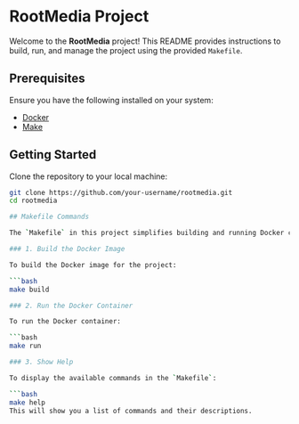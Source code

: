 # RootMedia Project

Welcome to the **RootMedia** project! This README provides instructions to build, run, and manage the project using the provided `Makefile`.

## Prerequisites

Ensure you have the following installed on your system:
- [Docker](https://www.docker.com/)
- [Make](https://www.gnu.org/software/make/)

## Getting Started

Clone the repository to your local machine:

```bash
git clone https://github.com/your-username/rootmedia.git
cd rootmedia

## Makefile Commands

The `Makefile` in this project simplifies building and running Docker containers. Below are the available commands:

### 1. Build the Docker Image

To build the Docker image for the project:

```bash
make build

### 2. Run the Docker Container

To run the Docker container:

```bash
make run 

### 3. Show Help

To display the available commands in the `Makefile`:

```bash
make help
This will show you a list of commands and their descriptions.

